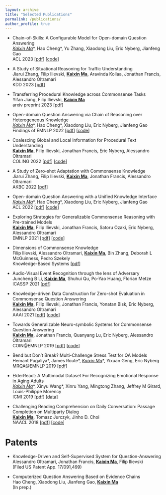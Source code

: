 ```yaml
---
layout: archive
title: "Selected Publications"
permalink: /publications/
author_profile: true
---
```


* Chain-of-Skills: A Configurable Model for Open-domain Question Answering <br>
  **<u>Kaixin Ma*</u>**, Hao Cheng*, Yu Zhang, Xiaodong Liu, Eric Nyberg, Jianfeng Gao <br>
  ACL 2023 \[[pdf](/files/ACL23_camera_ready.pdf)\] \[[code](https://github.com/Mayer123/UDT-QA)\]


* A Study of Situational Reasoning for Traffic Understanding <br>
  Jiarui Zhang, Filip Ilievski, **<u>Kaixin Ma</u>**, Aravinda Kollaa, Jonathan Francis, Alessandro Oltramari <br>
  KDD 2023 \[[pdf](https://arxiv.org/pdf/2212.07798.pdf)\] 

* Transferring Procedural Knowledge across Commonsense Tasks <br>
  Yifan Jiang, Filip Ilievski, **<u>Kaixin Ma</u>**<br>
  arxiv preprint 2023 \[[pdf](https://arxiv.org/pdf/2304.13867.pdf)\] 

* Open-domain Question Answering via Chain of Reasoning over Heterogeneous Knowledge <br>
  **<u>Kaixin Ma*</u>**, Hao Cheng*, Xiaodong Liu, Eric Nyberg, Jianfeng Gao <br>
  Findings of EMNLP 2022 \[[pdf](/files/EMNLP22_camera_ready.pdf)\] \[[code](https://github.com/Mayer123/UDT-QA)\]

* Coalescing Global and Local Information for Procedural Text Understanding <br>
  **<u>Kaixin Ma</u>**, Filip Ilievski, Jonathan Francis, Eric Nyberg, Alessandro Oltramari <br>
  COLING 2022 \[[pdf](/files/COLING_camera_ready.pdf)\] \[[code](https://github.com/Mayer123/CGLI)\]

* A Study of Zero-shot Adaptation with Commonsense Knowledge <br>
  Jiarui Zhang, Filip Ilievski, **<u>Kaixin Ma</u>**, Jonathan Francis, Alessandro Oltramari <br>
  AKBC 2022 \[[pdf](https://www.akbc.ws/2022/assets/pdfs/3_a_study_of_zero_shot_adaptatio.pdf)\]

* Open-domain Question Answering with a Unified Knowledge Interface <br>
  **<u>Kaixin Ma*</u>**, Hao Cheng*, Xiaodong Liu, Eric Nyberg, Jianfeng Gao <br>
  ACL 2022 \[[pdf](/files/UDT-QA_camera_ready.pdf)\] \[[code](https://github.com/Mayer123/UDT-QA)\] 

* Exploring Strategies for Generalizable Commonsense Reasoning with Pre-trained Models <br>
  **<u>Kaixin Ma</u>**, Filip Ilievski, Jonathan Francis, Satoru Ozaki, Eric Nyberg, Alessandro Oltramari <br>
  EMNLP 2021 \[[pdf](/files/EMNLP21_camera_ready.pdf)\] \[[code](https://github.com/Mayer123/CS_Model_Adaptation)\]

* Dimensions of Commonsense Knowledge <br>
  Filip Ilievski, Alessandro Oltramari, **<u>Kaixin Ma</u>**, Bin Zhang, Deborah L McGuinness, Pedro Szekely  <br>
  Knowledge-Based Systems \[[pdf](https://www.sciencedirect.com/science/article/pii/S0950705121006092?casa_token=nTbqF5zBNyUAAAAA:Lv6OfBVmyxnFu10E4xgXLoaqzT0I_-IhTZHabdAmuRdQXKnUWDs6Y5e4CZR7oTgeqz_eXZ4)\]

* Audio-Visual Event Recognition through the lens of Adversary <br>
  Juncheng B Li, **<u>Kaixin Ma</u>**, Shuhui Qu, Po-Yao Huang, Florian Metze <br>
  ICASSP 2021 \[[pdf](https://arxiv.org/pdf/2011.07430.pdf)\] 

* Knowledge-driven Data Construction for Zero-shot Evaluation in Commonsense Question Answering <br>
  **<u>Kaixin Ma</u>**, Filip Ilievski, Jonathan Francis, Yonatan Bisk, Eric Nyberg, Alessandro Oltramari <br>
  AAAI 2021 \[[pdf](/files/Zero_shot_Question_Answering_using_Knowledge_Bases.pdf)\] \[[code](https://github.com/Mayer123/HyKAS-CSKG)\]

* Towards Generalizable Neuro-symbolic Systems for Commonsense Question Answering <br>
  **<u>Kaixin Ma</u>**, Jonathan Francis, Quanyang Lu, Eric Nyberg, Alessandro Oltramari <br>
  COIN@EMNLP 2019 \[[pdf](https://aclanthology.org/D19-6003.pdf)\] \[[code](https://github.com/Mayer123/HyKAS)\]

* Bend but Don’t Break? Multi-Challenge Stress Test for QA Models <br>
  Hemant Pugaliya\*, James Route\*, **<u>Kaixin Ma*</u>**, Yixuan Geng, Eric Nyberg <br>
  MRQA@EMNLP 2019 \[[pdf](https://aclanthology.org/D19-5818.pdf)\] 

* ElderReact: A Multimodal Dataset For Recognizing Emotional Response in Aging Adults <br>
  **<u>Kaixin Ma*</u>**, Xinyu Wang*, Xinru Yang, Mingtong Zhang, Jeffrey M Girard, Louis-Philippe Morency <br>
  ICMI 2019 \[[pdf](https://dl.acm.org/doi/pdf/10.1145/3340555.3353747)\] \[[data](https://github.com/Mayer123/ElderReact)\]

* Challenging Reading Comprehension on Daily Conversation: Passage Completion on Multiparty Dialog <br>
  **<u>Kaixin Ma</u>**, Tomasz Jurczyk, Jinho D. Choi <br>
  NAACL 2018 \[[pdf](https://aclanthology.org/N18-1185.pdf)\] \[[code](https://github.com/Mayer123/Multiparty-Dialog-RC)\]

Patents
======
* Knowledge-Driven and Self-Supervised System for Question-Answering <br>
  Alessandro Oltramari, Jonathan Francis, **<u>Kaixin Ma</u>**, Filip Ilievski <br>
  (Filed US Patent App. 17/091,499)

* Computerized Question Answering Based on Evidence Chains <br>
  Hao Cheng, Xiaodong Liu, Jianfeng Gao, **<u>Kaixin Ma</u>** <br>
  (In prep.)